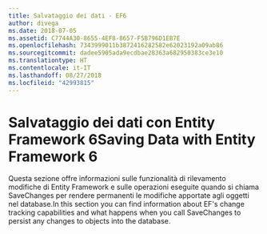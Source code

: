```yaml
---
title: Salvataggio dei dati - EF6
author: divega
ms.date: 2018-07-05
ms.assetid: C7744A30-8655-4EF8-8657-F5B796D1EB7E
ms.openlocfilehash: 7343999011b3872416282582e62023192a09ab86
ms.sourcegitcommit: dadee5905ada9ecdbae28363a682950383ce3e10
ms.translationtype: HT
ms.contentlocale: it-IT
ms.lasthandoff: 08/27/2018
ms.locfileid: "42993815"
---
```

# <a name="saving-data-with-entity-framework-6"></a><span data-ttu-id="f495d-102">Salvataggio dei dati con Entity Framework 6</span><span class="sxs-lookup"><span data-stu-id="f495d-102">Saving Data with Entity Framework 6</span></span>

<span data-ttu-id="f495d-103">Questa sezione offre informazioni sulle funzionalità di rilevamento modifiche di Entity Framework e sulle operazioni eseguite quando si chiama SaveChanges per rendere permanenti le modifiche apportate agli oggetti nel database.</span><span class="sxs-lookup"><span data-stu-id="f495d-103">In this section you can find information about EF's change tracking capabilities and what happens when you call SaveChanges to persist any changes to objects into the database.</span></span>

